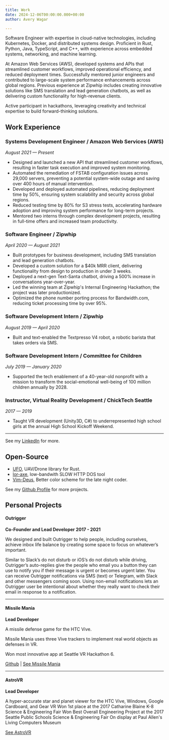 ```yaml
---
title: Work
date: 2024-12-06T00:00:00.000+00:00
author: Avery Wagar

---
```


Software Engineer with expertise in cloud-native technologies, including Kubernetes, Docker, and distributed systems design. Proficient in Rust, Python, Java, TypeScript, and C++, with experience across embedded systems, networking, and machine learning.

At Amazon Web Services (AWS), developed systems and APIs that streamlined customer workflows, improved operational efficiency, and reduced deployment times. Successfully mentored junior engineers and contributed to large-scale system performance enhancements across global regions. Previous experience at Zipwhip includes creating innovative solutions like SMS translation and lead generation chatbots, as well as delivering custom functionality for high-revenue clients.

Active participant in hackathons, leveraging creativity and technical expertise to build forward-thinking solutions.


## Work Experience

### Systems Development Engineer / Amazon Web Services (AWS)  
_August 2021 — Present_

- Designed and launched a new API that streamlined customer workflows, resulting in faster task execution and improved system monitoring.
- Automated the remediation of FSTAB configuration issues across 29,000 servers, preventing a potential system-wide outage and saving over 400 hours of manual intervention.
- Developed and deployed automated pipelines, reducing deployment time by 50%, ensuring system scalability and security across global regions.
- Reduced testing time by 80% for S3 stress tests, accelerating hardware adoption and improving system performance for long-term projects.
- Mentored two interns through complex development projects, resulting in full-time offers and increased team productivity.

### Software Engineer / Zipwhip  
_April 2020 — August 2021_

- Built prototypes for business development, including SMS translation and lead generation chatbots.
- Developed a custom solution for a $40k MRR client, delivering functionality from design to production in under 3 weeks.
- Deployed a next-gen Text-Santa chatbot, driving a 500% increase in conversations year-over-year.
- Led the winning team at Zipwhip's Internal Engineering Hackathon; the project was later productionized.
- Optimized the phone number porting process for Bandwidth.com, reducing ticket processing time by over 95%.

### Software Development Intern / Zipwhip  
_August 2019 — April 2020_

- Built and text-enabled the Textpresso V4 robot, a robotic barista that takes orders via SMS.

### Software Development Intern / Committee for Children  
_July 2019 — January 2020_

- Supported the tech enablement of a 40-year-old nonprofit with a mission to transform the social-emotional well-being of 100 million children annually by 2028.

### Instructor, Virtual Reality Development / ChickTech Seattle  
_2017 — 2019_

- Taught VR development (Unity3D, C#) to underrepresented high school girls at the annual High School Kickoff Weekend.


***

See my [LinkedIn](https://www.linkedin.com/in/ajmwagar/) for more.

## Open-Source

* [UFO](https://github.com/ajmwagar/ufo), UAV/Drone library for Rust.
* [lor-axe](https://github.com/ajmwagar/lor-axe), low-bandwith SLOW HTTP DOS tool
* [Vim-Deus](https://github.com/ajmwagar/vim-deus), Better color scheme for the late night coder.

See my [Github Profile](https://github.com/ajmwagar) for more projects.

## Personal Projects

#### Outrigger

**Co-Founder and Lead Developer 2017 - 2021**

We designed and built Outrigger to help people, including ourselves, achieve inbox life balance by creating some space to focus on whatever’s important.

Similar to Slack’s do not disturb or iOS’s do not disturb while driving, Outrigger’s auto-replies give the people who email you a button they can use to notify you if their message is urgent or becomes urgent later. You can receive Outrigger notifications via SMS (text) or Telegram, with Slack and other messengers coming soon. Using non-email notifications lets an Outrigger user be intentional about whether they really want to check their email in response to a notification.

<!-- [See Outrigger](https://outriggerapp.com) -->

<hr />

#### Missile Mania

**Lead Developer**

A missile defense game for the HTC Vive.

Missile Mania uses three Vive trackers to implement real world objects as defenses in VR.

Won most innovative app at Seattle VR Hackathon 6.

[Github](https://github.com/ajmwagar/missilemania) | [See Missile Mania](https://devpost.com/software/missilemania)

<hr />

#### AstroVR

**Lead Developer**

A hyper-accurate star and planet viewer for the HTC Vive, Windows, Google Cardboard, and Gear VR
Won 1st place at the 2017 Catharine Blaine K-8 Science & Engineering Fair
Won Best Overall Engineering Project at the 2017 Seattle Public Schools Science & Engineering Fair
On display at Paul Allen's Living Computers Museum

[See AstroVR](https://ajmwagar.itch.io/astrovr)
